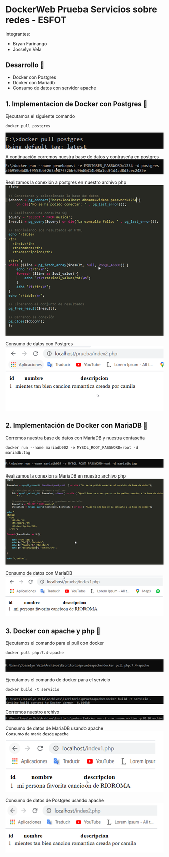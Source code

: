 # DockerWeb Prueba Servicios sobre redes - ESFOT
Integrantes:  
* Bryan Farinango
* Josselyn Vela
## Desarrollo 🚀
*  Docker con Postgres
*  Dcoker con Mariadb
*  Consumo de datos con servidor apache 

## 1. Implementacion de Docker con Postgres 📌
Ejecutamos el siguiente comando
```
docker pull postgres
```
![](https://github.com/Bryan-Farinango/dockerWeb/blob/master/assets/1.png)

A continuación corremos nuestra base de datos y contraseña en postgres
![](https://github.com/Bryan-Farinango/dockerWeb/blob/master/assets/2.png)

Realizamos la conexión a postgres en nuestro archivo php
![](https://github.com/Bryan-Farinango/dockerWeb/blob/master/assets/3.png)

Consumo de datos con Postgres
![](https://github.com/Bryan-Farinango/dockerWeb/blob/master/assets/6.png)

## 2. Implementación de Docker con MariaDB 📌
Corremos nuestra base de datos con MariaDB y nuestra contaseña
```
docker run --name mariadb002 -e MYSQL_ROOT_PASSWORD=root -d mariadb:tag
```
![](https://github.com/Bryan-Farinango/dockerWeb/blob/master/assets/4.png)

Realizamos la conexión a MariaDB en nuestro archivo php
![](https://github.com/Bryan-Farinango/dockerWeb/blob/master/assets/5.png)

Consumo de datos con MariaDB
![](https://github.com/Bryan-Farinango/dockerWeb/blob/master/assets/7.png)

## 3. Docker con apache y php 📌
Ejecutamos el comando para el pull con docker
```
docker pull php:7.4-apache
```
![](https://github.com/Bryan-Farinango/dockerWeb/blob/master/assets/8.png)

Ejecutamos el comando de docker para el servicio 
```
docker build -t servicio
```
![](https://github.com/Bryan-Farinango/dockerWeb/blob/master/assets/9.png)

Corremos nuestro archivo
![](https://github.com/Bryan-Farinango/dockerWeb/blob/master/assets/10.png)

Consumo de datos de MariaDB usando apache
![](https://github.com/Bryan-Farinango/dockerWeb/blob/master/assets/11.png)

Consumo de datos de Postgres usando apache
![](https://github.com/Bryan-Farinango/dockerWeb/blob/master/assets/12.png)
